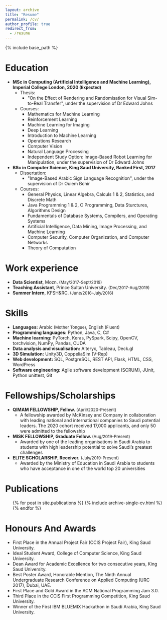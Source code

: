 ```yaml
---
layout: archive
title: "Resume"
permalink: /cv/
author_profile: true
redirect_from:
  - /resume
---
```


{% include base_path %}

Education
======
* <b> MSc in Computing (Artificial Intelligence and Machine Learning), Imperial College London, 2020 <font size="-1">(Expected)</font> </b>
  * Thesis:
    * "On the Effect of Rendering and Randomisation for Visual Sim-to-Real Transfer", under the supervision of Dr Edward Johns
  * Courses:
    * Mathematics for Machine Learning
    * Reinforcement Learning
    * Machine Learning for Imaging
    * Deep Learning
    * Introduction to Machine Learning
    * Operations Research
    * Computer Vision
    * Natural Language Processing
    * Independent Study Option: Image-Based Robot Learning for Manipulation, under the supervision of Dr Edward Johns
* <b> BSc in Computer Science, King Saud University, Ranked First, 2017 </b>
  * Dissertation:
    * "Image-Based Arabic Sign Language Recognition", under the supervision of Dr Ouiem Bchir
  * Courses:
    * General Physics, Linear Algebra, Calculs 1 & 2, Statistics, and Discrete Math
    * Java Programming 1 & 2, C Programming, Data Sturctures, Algorithms Design
    * Fundamentals of Database Systems, Compilers, and Operating Systems
    * Artificial Intelligence, Data Mining, Image Processing, and Machine Learning
    * Computer Security, Computer Organization, and Computer Networks
    * Theory of Computation

Work experience
======
* <b>Data Scientist</b>, Mozn.  <font size="-1">(May/2017-Sept/2019)</font>
* <b>Teaching Assistant</b>, Prince Sultan University. <font size="-1">(Dec/2017-Aug/2019)</font>
* <b>Summer Intern</b>, KFSH&RC. <font size="-1">(June/2016-July/2016)</font>

Skills
======
* <b>Languages:</b> Arabic <font size="-1">(Mother Tongue)</font>, English <font size="-1">(Fluent)</font>
* <b>Programming languages:</b> Python, Java, C, C#
* <b>Machine learning:</b> PyTorch, Keras, PySpark, Scipy, OpenCV, torchvision, NumPy, Pandas, CUDA
* <b>Data analysis and visualisation:</b> Alteryx, Tableau, Deck.gl
* <b>3D Simulation:</b> Unity3D, CoppeliaSim (V-Rep)
* <b>Web development:</b> SQL, PostgreSQL, REST API, Flask, HTML, CSS, WordPress
* <b>Software engineering:</b> Agile software development (SCRUM),  JUnit, Python unittest, Git


Fellowships/Scholarships
======
* <b> QIMAM FELLOWSHIP, Fellow.</b> <font size="-1">(April/2020-Present)</font> 
  * A fellowship awarded by McKinsey and Company in collaboration with leading national and international companies to Saudi potential leaders. The 2020 cohort received 17,000 applicants, and only 50 were admitted to the fellowship
* <b> MISK FELLOWSHIP, Graduate Fellow. </b><font size="-1">(Aug/2019-Present)</font> 
  * Awarded by one of the leading organisations in Saudi Arabia to students with high leadership potential to solve Saudi’s greatest challenges
* <b> ELITE SCHOLARSHIP, Receiver.</b> <font size="-1">(July/2019-Present)</font> 
  * Awarded by the Ministry of Education in Saudi Arabia to students who have acceptance in one of the world top 20 universities


Publications
======
  <ul>{% for post in site.publications %}
    {% include archive-single-cv.html %}
  {% endfor %}</ul>
  
Honours And Awards
======
* First Place in the Annual Project Fair (CCIS Project Fair), King Saud University.
* Ideal Student Award, College of Computer Science, King Saud University.
* Dean Award for Academic Excellence for two consecutive years,  King Saud University.
* Best Poster Award, Honorable Mention, The Ninth Annual Undergraduate Research Conference on Applied Computing (URC 2017), Dubai, UAE.
* First Place and Gold Award in the ACM National Programming Jam 3.0. 
* Third Place in the CCIS First Programming Competition,  King Saud University.
* Winner of the First IBM BLUEMIX Hackathon in Saudi Arabia,  King Saud University.
